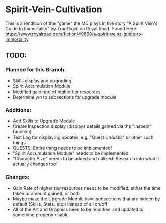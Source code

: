 # Spirit-Vein-Cultivation
This is a rendition of the "game" the MC plays in the story "A Spirit Vein's Guide to Immortality" by TrueDawn on Royal Road.  Found Here: https://www.royalroad.com/fiction/49668/a-spirit-veins-guide-to-immortality

## TODO:
### Planned for this Branch:
- Skills display and upgrading
- Spirit Accumulation Module
- Modified gain rate of higher tier resources
- Determine y/n to subsections for upgrade module

### Additions:
- Add Skills to Upgrade Module
- Create Inspection display (displays details gained via the "Inspect" function)
- Text Log for displaying updates, e.g. "Quest Unlocks" or other such things
- QUESTS: Entire thing needs to be implemented!
- "Spirit Accumulation Module" needs to be implemented
- "Character Size" needs to be added and utilized!  Research into what it actually changes too!

### Changes: 
- Gain Rate of higher tier resources needs to be modified, either the time taken or amount gained, or both
- Maybe make the Upgrade Module have subsections that are hidden by default (Skills, Stats, etc.) instead of all on/off
- All of the Art and Graphics need to be modified and updated to something properly usable.
